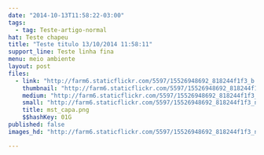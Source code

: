 ```yaml
---
date: "2014-10-13T11:58:22-03:00"
tags:
  - tag: Teste-artigo-normal
hat: Teste chapeu
title: "Teste titulo 13/10/2014 11:58:11"
support_line: Teste linha fina
menu: meio ambiente
layout: post
files:
  - link: "http://farm6.staticflickr.com/5597/15526948692_818244f1f3_b.jpg"
    thumbnail: "http://farm6.staticflickr.com/5597/15526948692_818244f1f3_t.jpg"
    medium: "http://farm6.staticflickr.com/5597/15526948692_818244f1f3_z.jpg"
    small: "http://farm6.staticflickr.com/5597/15526948692_818244f1f3_n.jpg"
    title: mst_capa.png
    $$hashKey: 01G
published: false
images_hd: "http://farm6.staticflickr.com/5597/15526948692_818244f1f3_n.jpg"

---
```

